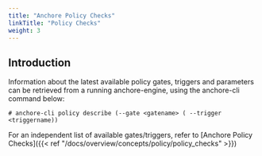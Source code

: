 ```yaml
---
title: "Anchore Policy Checks"
linkTitle: "Policy Checks"
weight: 3
---
```


## Introduction

Information about the latest available policy gates, triggers and parameters can be retrieved from a running anchore-engine, using the anchore-cli command below:

`# anchore-cli policy describe (--gate <gatename> ( --trigger <triggername))`

For an independent list of available gates/triggers, refer to [Anchore Policy Checks]({{< ref "/docs/overview/concepts/policy/policy_checks" >}})
